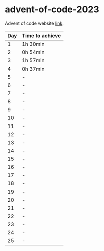 # advent-of-code-2023

Advent of code website [link](https://adventofcode.com/).

| **Day** | **Time to achieve** |
| ------- | ------------------- |
| 1       | 1h 30min            |
| 2       | 0h 54min            |
| 3       | 1h 57min            |
| 4       | 0h 37min            |
| 5       | -                   |
| 6       | -                   |
| 7       | -                   |
| 8       | -                   |
| 9       | -                   |
| 10      | -                   |
| 11      | -                   |
| 12      | -                   |
| 13      | -                   |
| 14      | -                   |
| 15      | -                   |
| 16      | -                   |
| 17      | -                   |
| 18      | -                   |
| 19      | -                   |
| 20      | -                   |
| 21      | -                   |
| 22      | -                   |
| 23      | -                   |
| 24      | -                   |
| 25      | -                   |